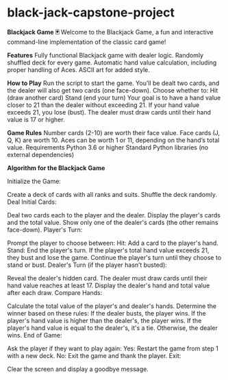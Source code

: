 # black-jack-capstone-project
**Blackjack Game 🃏**
Welcome to the Blackjack Game, a fun and interactive command-line implementation of the classic card game!

**Features**
Fully functional Blackjack game with dealer logic.
Randomly shuffled deck for every game.
Automatic hand value calculation, including proper handling of Aces.
ASCII art for added style.

**How to Play**
Run the script to start the game.
You’ll be dealt two cards, and the dealer will also get two cards (one face-down).
Choose whether to:
Hit (draw another card)
Stand (end your turn)
Your goal is to have a hand value closer to 21 than the dealer without exceeding 21.
If your hand value exceeds 21, you lose (bust).
The dealer must draw cards until their hand value is 17 or higher.

**Game Rules**
Number cards (2-10) are worth their face value.
Face cards (J, Q, K) are worth 10.
Aces can be worth 1 or 11, depending on the hand’s total value.
Requirements
Python 3.6 or higher
Standard Python libraries (no external dependencies)

**Algorithm for the Blackjack Game**

Initialize the Game:

Create a deck of cards with all ranks and suits.
Shuffle the deck randomly.
Deal Initial Cards:

Deal two cards each to the player and the dealer.
Display the player's cards and the total value.
Show only one of the dealer's cards (the other remains face-down).
Player's Turn:

Prompt the player to choose between:
Hit: Add a card to the player's hand.
Stand: End the player's turn.
If the player's total hand value exceeds 21, they bust and lose the game.
Continue the player's turn until they choose to stand or bust.
Dealer's Turn (if the player hasn’t busted):

Reveal the dealer's hidden card.
The dealer must draw cards until their hand value reaches at least 17.
Display the dealer's hand and total value after each draw.
Compare Hands:

Calculate the total value of the player's and dealer's hands.
Determine the winner based on these rules:
If the dealer busts, the player wins.
If the player's hand value is higher than the dealer's, the player wins.
If the player's hand value is equal to the dealer's, it's a tie.
Otherwise, the dealer wins.
End of Game:

Ask the player if they want to play again:
Yes: Restart the game from step 1 with a new deck.
No: Exit the game and thank the player.
Exit:

Clear the screen and display a goodbye message.
